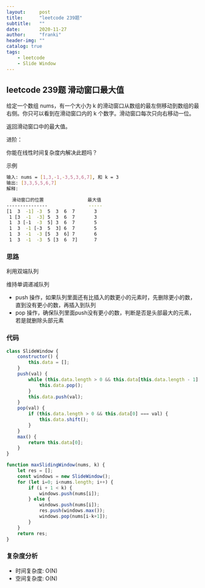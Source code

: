 ```yaml
---
layout:     post
title:      "leetcode 239题"
subtitle:   ""
date:       2020-11-27
author:     "franki"
header-img: ""
catalog: true
tags:
    - leetcode
    - Slide Window
---
```


## leetcode 239题 滑动窗口最大值

给定一个数组 nums，有一个大小为 k 的滑动窗口从数组的最左侧移动到数组的最右侧。你只可以看到在滑动窗口内的 k 个数字。滑动窗口每次只向右移动一位。

返回滑动窗口中的最大值。

进阶：

你能在线性时间复杂度内解决此题吗？

示例

```bash
输入: nums = [1,3,-1,-3,5,3,6,7], 和 k = 3
输出: [3,3,5,5,6,7]
解释:

  滑动窗口的位置                最大值
---------------               -----
[1  3  -1] -3  5  3  6  7       3
 1 [3  -1  -3] 5  3  6  7       3
 1  3 [-1  -3  5] 3  6  7       5
 1  3  -1 [-3  5  3] 6  7       5
 1  3  -1  -3 [5  3  6] 7       6
 1  3  -1  -3  5 [3  6  7]      7
```

### 思路

利用双端队列

维持单调递减队列

- push 操作，如果队列里面还有比插入的数更小的元素时，先删除更小的数，直到没有更小的数，再插入到队列
- pop 操作，确保队列里面push没有更小的数，判断是否是头部最大的元素，若是就删除头部元素

### 代码

```js
class SlideWindow {
    constructor() {
        this.data = [];
    }
    push(val) {
        while (this.data.length > 0 && this.data[this.data.length - 1] < val) {
            this.data.pop();
        }
        this.data.push(val);
    }
    pop(val) {
        if (this.data.length > 0 && this.data[0] === val) {
            this.data.shift();
        }
    }
    max() {
        return this.data[0];
    }
}

function maxSlidingWindow(nums, k) {
    let res = [];
    const windows = new SlideWindow();
    for (let i=0; i<nums.length; i++) {
        if (i + 1 < k) {
            windows.push(nums[i]);
        } else {
            windows.push(nums[i]);
            res.push(windows.max());
            windows.pop(nums[i-k+1]);
        }
    }
    return res;
}
```

### 复杂度分析

- 时间复杂度: O(N)
- 空间复杂度: O(N)
